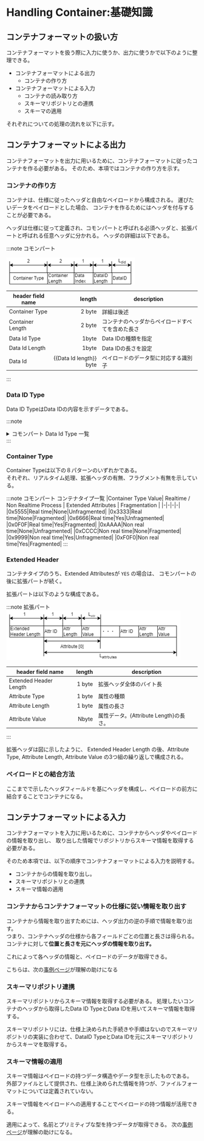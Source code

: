 # Handling Container:基礎知識

## コンテナフォーマットの扱い方

コンテナフォーマットを扱う際に入力に使うか、出力に使うかで以下のように整理できる。

- コンテナフォーマットによる出力
  - コンテナの作り方
- コンテナフォーマットによる入力
  - コンテナの読み取り方
  - スキーマリポジトリとの連携
  - スキーマの適用

それぞれについての処理の流れを以下に示す。

## コンテナフォーマットによる出力

コンテナフォーマットを出力に用いるために、コンテナフォーマットに従ったコンテナを作る必要がある。
そのため、本項ではコンテナの作り方を示す。

### コンテナの作り方

コンテナは、仕様に従ったヘッダと自由なペイロードから構成される。
運びたいデータをペイロードとした場合、
コンテナを作るためにはヘッダを付与することが必要である。  

ヘッダは仕様に従って定義され、コモンパートと呼ばれる必須ヘッダと、拡張パートと呼ばれる任意ヘッダに分かれる。
ヘッダの詳細は以下である。

:::note コモンパート

![コモンパート](common_part.drawio.png)

|header field name|length| description|
|-|-:|-|
|Container Type| 2 byte | 詳細は後述|
|Container Length| 2 byte| コンテナのヘッダからペイロードすべてを含めた長さ|
|Data Id Type| 1byte| Data IDの種類を指定 |
|Data Id Length| 1byte| Data IDの長さを設定 |
|Data Id| {{Data Id length}} byte| ペイロードのデータ型に対応する識別子| 
:::

### Data ID Type

Data ID TypeはData IDの内容を示すデータである。

:::note 
<details>
<summary>
コモンパート Data Id Type 一覧
</summary>
<div>

|Field Value| Type of DataID |
|-|-|
|0x00|UUID|
|0x01|GTIN-8|
|0x02|GTIN-12|
|0x03|GTIN-13|
|0x04|GTIN-14|
|0x05|Bluetooth|
|0x06|Proprietary|
|0x07-0xFF|Reserved|

</div>
</details>
:::

### Container Type
Container Typeは以下の８パターンのいずれかである。  
それぞれ、リアルタイム処理、拡張ヘッダの有無、フラグメント有無を示している。

:::note コモンパート コンテナタイプ一覧
|Container Type Value| Realtime / Non Realtime Process | Extended Attributes | Fragmentation |
|-|-|-|-|
|0x5555|Real time|None|Unfragmented|
|0x3333|Real time|None|Fragmented|
|0x6666|Real time|Yes|Unfragmented|
|0x0F0F|Real time|Yes|Fragmented|
|0xAAAA|Non real time|None|Unfragmented|
|0xCCCC|Non real time|None|Fragmented|
|0x9999|Non real time|Yes|Unfragmented|
|0xF0F0|Non real time|Yes|Fragmented|
:::


### Extended Header
コンテナタイプのうち、Extended Attributesが `YES` の場合は、
コモンパートの後に拡張パートが続く。

拡張パートは以下のような構成である。  

:::note 拡張パート
![拡張パート](extend_part.drawio.png)

|header field name|length| description|
|-|-:|-|
|Extended Header Length| 1 byte | 拡張ヘッダ全体のバイト長 |
|Attribute Type| 1 byte | 属性の種類|
|Attribute Length| 1 byte | 属性の長さ |
|Attribute Value| Nbyte | 属性データ。{Attribute Length}の長さ。|
:::

拡張ヘッダは図に示したように、
Extended Header Length の後、Attribute Type, Attribute Length, Attribute Value の3つ組の繰り返しで構成される。

### ペイロードとの結合方法
ここまでで示したヘッダフィールドを基にヘッダを構成し、ペイロードの前方に結合することでコンテナになる。

## コンテナフォーマットによる入力
コンテナフォーマットを入力に用いるために、コンテナからヘッダやペイロードの情報を取り出し、
取り出した情報でリポジトリからスキーマ情報を取得する必要がある。

そのため本項では、以下の順序でコンテナフォーマットによる入力を説明する。

- コンテナからの情報を取り出し。
- スキーマリポジトリとの連携
- スキーマ情報の適用

### コンテナからコンテナフォーマットの仕様に従い情報を取り出す  
コンテナから情報を取り出すためには、ヘッダ出力の逆の手順で情報を取り出す。  
つまり、コンテナヘッダの仕様から各フィールドごとの位置と長さは得られる。
コンテナに対して**位置と長さを元にヘッダの情報を取り出す。**  

これによって各ヘッダの情報と、ペイロードのデータが取得できる。

こちらは、次の[事例ページ](./handling_guide/example)が理解の助けになる
 
### スキーマリポジトリ連携

スキーマリポジトリからスキーマ情報を取得する必要がある。
処理したいコンテナのヘッダから取得したData ID TypeとData IDを用いてスキーマ情報を取得する。

スキーマリポジトリには、仕様上決められた手続きや手順はないのでスキーマリポジトリの実装に合わせて、DataID TypeとData IDを元にスキーマリポジトリからスキーマを取得する。

### スキーマ情報の適用

スキーマ情報はペイロードの持つデータ構造やデータ型を示したものである。  
外部ファイルとして提供され、仕様上決められた情報を持つが、ファイルフォーマットについては定義されていない。  

スキーマ情報をペイロードへの適用することでペイロードの持つ情報が活用できる。

適用によって、名前とプリミティブな型を持つデータが取得できる。
次の[事例ページ](./handling_guide/example)が理解の助けになる。
